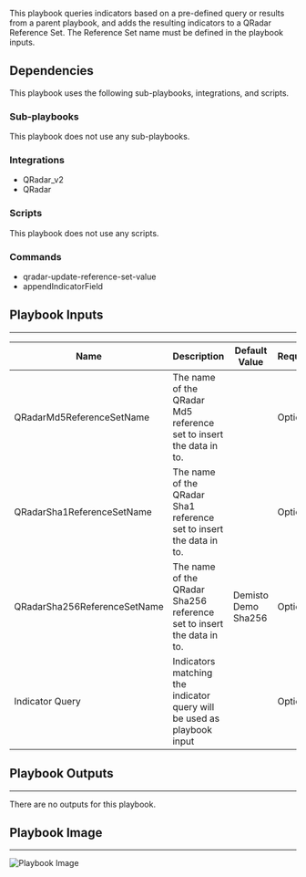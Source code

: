 This playbook queries indicators based on a pre-defined query or results from a parent playbook, and adds the resulting indicators to a QRadar Reference Set. The Reference Set name must be defined in the playbook inputs.

## Dependencies
This playbook uses the following sub-playbooks, integrations, and scripts.

### Sub-playbooks
This playbook does not use any sub-playbooks.

### Integrations
* QRadar_v2
* QRadar

### Scripts
This playbook does not use any scripts.

### Commands
* qradar-update-reference-set-value
* appendIndicatorField

## Playbook Inputs
---

| **Name** | **Description** | **Default Value** | **Required** |
| --- | --- | --- | --- |
| QRadarMd5ReferenceSetName | The name of the QRadar Md5 reference set to insert the data in to. |  | Optional |
| QRadarSha1ReferenceSetName | The name of the QRadar Sha1 reference set to insert the data in to. |  | Optional |
| QRadarSha256ReferenceSetName | The name of the QRadar Sha256 reference set to insert the data in to. | Demisto Demo Sha256 | Optional |
| Indicator Query | Indicators matching the indicator query will be used as playbook input |  | Optional |

## Playbook Outputs
---
There are no outputs for this playbook.

## Playbook Image
---
![Playbook Image](../../doc_files/TIM_-_QRadar_Add_Bad_Hash_Indicators.png/n)